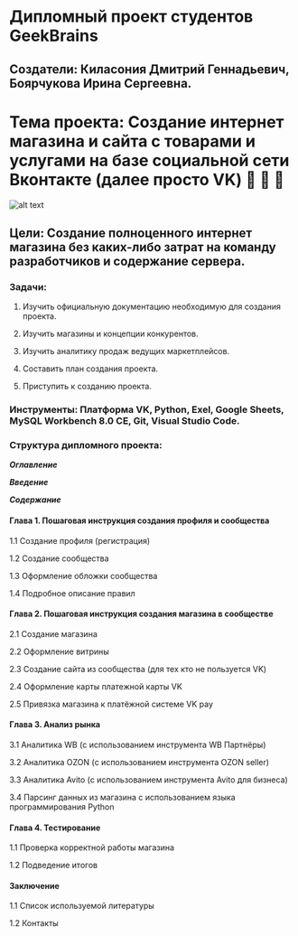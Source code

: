 # **Дипломный проект студентов GeekBrains**

## Создатели: Киласония Дмитрий Геннадьевич, Боярчукова Ирина Сергеевна.


# Тема проекта: Создание интернет магазина и сайта с товарами и услугами на базе социальной сети Вконтакте (далее просто VK) :money_with_wings: :money_with_wings: :money_with_wings: 

![alt text](https://ruseshop.ru/images/novosti/ruseshop05.jpg)

## Цели: Создание полноценного интернет магазина без каких-либо затрат на команду разработчиков и содержание сервера.

### Задачи:

1. Изучить официальную документацию необходимую для создания проекта.

2. Изучить магазины и концепции конкурентов.

3. Изучить аналитику продаж ведущих маркетплейсов.

4. Составить план создания проекта.

5. Приступить к созданию проекта.


### Инструменты: Платформа VK, Python, Exel, Google Sheets, MySQL Workbench 8.0 CE, Git, Visual Studio Code.

### Структура дипломного проекта:

***Оглавление***

***Введение***

***Содержание***

#### Глава 1. Пошаговая инструкция создания профиля и сообщества

1.1 Создание профиля (регистрация)

1.2 Создание сообщества

1.3 Оформление обложки сообщества

1.4 Подробное описание правил


#### Глава 2. Пошаговая инструкция создания магазина в сообществе

2.1 Создание магазина

2.2 Оформление витрины

2.3 Создание сайта из сообщества (для тех кто не пользуется VK)

2.4 Оформление карты платежной карты VK 

2.5 Привязка магазина к платёжной системе VK pay


#### Глава 3. Анализ рынка 

3.1 Аналитика WB (с использованием инструмента WB Партнёры)

3.2 Аналитика OZON (с использованием инструмента OZON seller)

3.3 Аналитика Avito (с использованием инструмента Avito для бизнеса)

3.4 Парсинг данных из магазина с использованием языка программирования Python


#### Глава 4. Тестирование 

1.1 Проверка корректной работы магазина

1.2 Подведение итогов


#### Заключение 

1.1 Список используемой литературы

1.2 Контакты 
























